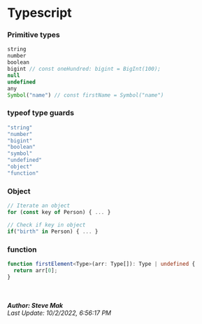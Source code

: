 # Typescript

### Primitive types
```typescript
string
number
boolean
bigint // const oneHundred: bigint = BigInt(100);
null
undefined
any
Symbol("name") // const firstName = Symbol("name")
```

### typeof type guards
```typescript
"string"
"number"
"bigint"
"boolean"
"symbol"
"undefined"
"object"
"function"
```

### Object
```typescript
// Iterate an object
for (const key of Person) { ... }

// Check if key in object
if("birth" in Person) { ... }

```

### function
```typescript
function firstElement<Type>(arr: Type[]): Type | undefined {
  return arr[0];
}
```

<br /><br />
**_Author: Steve Mak_**<br />
_Last Update: 10/2/2022, 6:56:17 PM_
